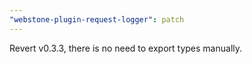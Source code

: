 ```yaml
---
"webstone-plugin-request-logger": patch
---
```


Revert v0.3.3, there is no need to export types manually.
